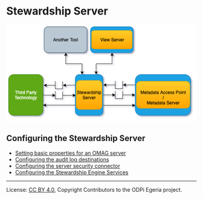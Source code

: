 <!-- SPDX-License-Identifier: CC-BY-4.0 -->
<!-- Copyright Contributors to the ODPi Egeria project 2020. -->

# Stewardship Server

![Stewardship Server](stewardship-server.png)

## Configuring the Stewardship Server

* [Setting basic properties for an OMAG server](../user/configuring-omag-server-basic-properties.md)
* [Configuring the audit log destinations](../user/configuring-the-audit-log.md)
* [Configuring the server security connector](../user/configuring-the-server-security-connector.md)
* [Configuring the Stewardship Engine Services](../user/configuring-the-stewardship-engine-services.md)

----
License: [CC BY 4.0](https://creativecommons.org/licenses/by/4.0/),
Copyright Contributors to the ODPi Egeria project.